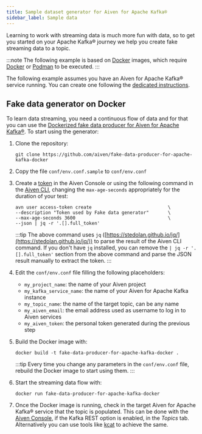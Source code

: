 ```yaml
---
title: Sample dataset generator for Aiven for Apache Kafka®
sidebar_label: Sample data
---
```


Learning to work with streaming data is much more fun with data, so to
get you started on your Apache Kafka® journey we help you create fake
streaming data to a topic.

:::note
The following example is based on [Docker](https://www.docker.com/)
images, which require [Docker](https://www.docker.com/) or
[Podman](https://podman.io/) to be executed.
:::

The following example assumes you have an Aiven for Apache Kafka®
service running. You can create one following the
[dedicated instructions](/docs/products/kafka/get-started).

## Fake data generator on Docker

To learn data streaming, you need a continuous flow of data and for that
you can use the [Dockerized fake data producer for Aiven for Apache
Kafka®](https://github.com/aiven/fake-data-producer-for-apache-kafka-docker).
To start using the generator:

1.  Clone the repository:

    ```
    git clone https://github.com/aiven/fake-data-producer-for-apache-kafka-docker
    ```

2.  Copy the file `conf/env.conf.sample` to `conf/env.conf`

3.  Create a [token](/docs/platform/howto/create_authentication_token) in the Aiven
    Console or using the following command in the
    [Aiven CLI](/docs/tools/cli),
    changing the `max-age-seconds` appropriately for the duration of
    your test:

    ```
    avn user access-token create                            \
    --description "Token used by Fake data generator"       \
    --max-age-seconds 3600                                  \
    --json | jq -r '.[].full_token'
    ```

    :::tip
    The above command uses `jq` ([https://stedolan.github.io/jq/](https://stedolan.github.io/jq/)) to
    parse the result of the Aiven CLI command. If you don't have `jq`
    installed, you can remove the `| jq -r '.[].full_token'` section
    from the above command and parse the JSON result manually to extract
    the token.
    :::

4.  Edit the `conf/env.conf` file filling the following placeholders:

    -   `my_project_name`: the name of your Aiven project
    -   `my_kafka_service_name`: the name of your Aiven for Apache Kafka
        instance
    -   `my_topic_name`: the name of the target topic, can be any name
    -   `my_aiven_email`: the email address used as username to log in
        to Aiven services
    -   `my_aiven_token`: the personal token generated during the previous
        step

5.  Build the Docker image with:

    ```
    docker build -t fake-data-producer-for-apache-kafka-docker .
    ```

    :::tip
    Every time you change any parameters in the `conf/env.conf` file,
    rebuild the Docker image to start using them.
    :::

6.  Start the streaming data flow with:

    ```
    docker run fake-data-producer-for-apache-kafka-docker
    ```

7.  Once the Docker image is running, check in the target Aiven for
    Apache Kafka® service that the topic is populated. This can be done
    with the [Aiven Console](https://console.aiven.io/), if the Kafka
    REST option is enabled, in the *Topics* tab. Alternatively you can
    use tools like [kcat](kcat) to
    achieve the same.
